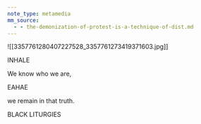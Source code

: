 ```yaml
---
note_type: metamedia
mm_source:
  - - the-demonization-of-protest-is-a-technique-of-dist.md
---
```


![[3357761280407227528_3357761273419371603.jpg]]

INHALE

We know who we are,

EAHAE

we remain in that truth.

BLACK LITURGIES

